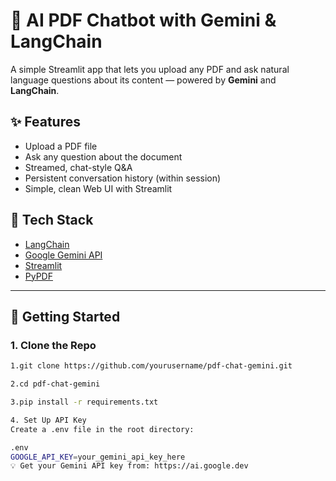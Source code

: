# 📄 AI PDF Chatbot with Gemini & LangChain

A simple Streamlit app that lets you upload any PDF and ask natural language questions about its content — powered by **Gemini** and **LangChain**.

## ✨ Features

- Upload a PDF file
- Ask any question about the document
- Streamed, chat-style Q&A
- Persistent conversation history (within session)
- Simple, clean Web UI with Streamlit

## 🧠 Tech Stack

- [LangChain](https://www.langchain.com/)
- [Google Gemini API](https://ai.google.dev/)
- [Streamlit](https://streamlit.io/)
- [PyPDF](https://pypdf.readthedocs.io/)

---

## 🚀 Getting Started

### 1. Clone the Repo

```bash
1.git clone https://github.com/yourusername/pdf-chat-gemini.git

2.cd pdf-chat-gemini

3.pip install -r requirements.txt

4. Set Up API Key
Create a .env file in the root directory:

.env
GOOGLE_API_KEY=your_gemini_api_key_here
💡 Get your Gemini API key from: https://ai.google.dev

